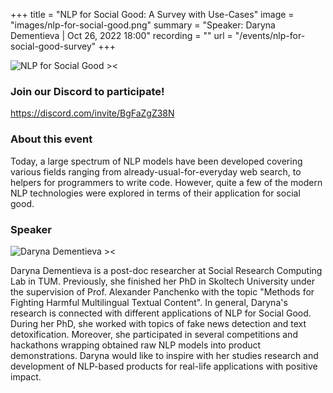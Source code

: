 +++
title = "NLP for Social Good: A Survey with Use-Cases"
image = "images/nlp-for-social-good.png"
summary = "Speaker: Daryna Dementieva | Oct 26, 2022 18:00"
recording = ""
url = "/events/nlp-for-social-good-survey"
+++

<!--more-->

![NLP for Social Good ><](/images/nlp-for-social-good.png)

### Join our Discord to participate!
https://discord.com/invite/BgFaZgZ38N


### About this event

Today, a large spectrum of NLP models have been developed covering various fields ranging from already-usual-for-everyday web search, to helpers for programmers to write code. However, quite a few of the modern NLP technologies were explored in terms of their application for social good.

### Speaker

![Daryna Dementieva ><](/images/daryna-dementieva.png)

Daryna Dementieva is a post-doc researcher at Social Research Computing Lab in TUM. Previously, she finished her PhD in Skoltech University under the supervision of Prof. Alexander Panchenko with the topic "Methods for Fighting Harmful Multilingual Textual Content". In general, Daryna's research is connected with different applications of NLP for Social Good. During her PhD, she worked with topics of fake news detection and text detoxification. Moreover, she participated in several competitions and hackathons wrapping obtained raw NLP models into product demonstrations. Daryna would like to inspire with her studies research and development of NLP-based products for real-life applications with positive impact.
